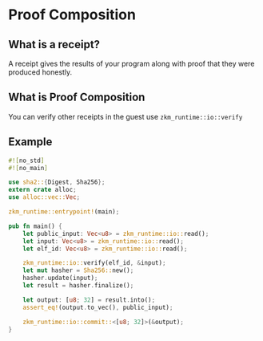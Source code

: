 # Proof Composition

## What is a receipt?

A receipt gives the results of your program along with proof that they were produced honestly.

## What is Proof Composition

You can verify other receipts in the guest use ```zkm_runtime::io::verify```

## Example

```rust
#![no_std]
#![no_main]

use sha2::{Digest, Sha256};
extern crate alloc;
use alloc::vec::Vec;

zkm_runtime::entrypoint!(main);

pub fn main() {
    let public_input: Vec<u8> = zkm_runtime::io::read();
    let input: Vec<u8> = zkm_runtime::io::read();
    let elf_id: Vec<u8> = zkm_runtime::io::read();

    zkm_runtime::io::verify(elf_id, &input);
    let mut hasher = Sha256::new();
    hasher.update(input);
    let result = hasher.finalize();

    let output: [u8; 32] = result.into();
    assert_eq!(output.to_vec(), public_input);

    zkm_runtime::io::commit::<[u8; 32]>(&output);
}
```

